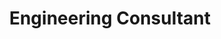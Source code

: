 ---
templateKey: people
name: Robbie Pitts
title: Engineering Consultant
img: ../img/robbie-pitts.jpg
twitter: pittst3r
github: pittst3r
intro: Driven by a strong passion for technical excellence, Robbie has helped teams with their development tools and testing practices since 2012. With a scrum certification under his belt, Robbie knows how to coordinate developers to deliver quality software on time.
alumnus: true
---